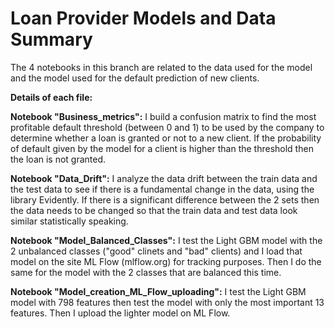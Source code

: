 # Loan Provider Models and Data Summary

The 4 notebooks in this branch are related to the data used for the model and the model used for the default prediction of new clients.

**Details of each file:**

**Notebook "Business_metrics":**
I build a confusion matrix to find the most profitable default threshold (between 0 and 1) to be used by the company to determine whether a loan is granted or not to a new client. If the probability of default given by the model for a client is higher than the threshold then the loan is not granted.

**Notebook "Data_Drift":**
I analyze the data drift between the train data and the test data to see if there is a fundamental change in the data, using the library Evidently.
If there is a significant difference between the 2 sets then the data needs to be changed so that the train data and test data look similar statistically speaking.

**Notebook "Model_Balanced_Classes":**
I test the Light GBM model with the 2 unbalanced classes ("good" clinets and "bad" clients) and I load that model on the site ML Flow (mlflow.org) for tracking purposes. Then I do the same for the model with the 2 classes that are balanced this time.

**Notebook "Model_creation_ML_Flow_uploading":**
I test the Light GBM model with 798 features then test the model with only the most important 13 features. Then I upload the lighter model on ML Flow.
